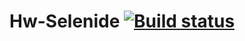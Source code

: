 # Hw-Selenide [![Build status](https://ci.appveyor.com/api/projects/status/gc07l3eap73uwnr1?svg=true)](https://ci.appveyor.com/project/Mlle1Maniaque/hw-selenide-vo5ia)
